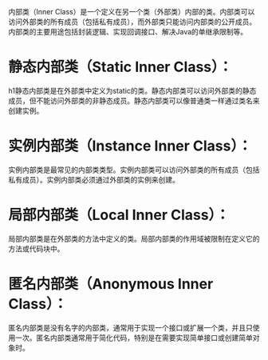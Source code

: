 内部类（Inner Class）是一个定义在另一个类（外部类）内部的类。内部类可以访问外部类的所有成员（包括私有成员），而外部类只能访问内部类的公开成员。内部类的主要用途包括封装逻辑、实现回调接口、解决Java的单继承限制等。

<h1>静态内部类（Static Inner Class）：</h1>
h1静态内部类是在外部类中定义为static的类。静态内部类可以访问外部类的静态成员，但不能访问外部类的非静态成员。静态内部类可以像普通类一样通过类名来创建实例。

<h1>实例内部类（Instance Inner Class）：</h1>
实例内部类是最常见的内部类类型。实例内部类可以访问外部类的所有成员（包括私有成员）。实例内部类必须通过外部类的实例来创建。

<h1>局部内部类（Local Inner Class）：</h1>
局部内部类是在外部类的方法中定义的类。局部内部类的作用域被限制在定义它的方法或代码块中。

<h1>匿名内部类（Anonymous Inner Class）：</h1>
匿名内部类是没有名字的内部类，通常用于实现一个接口或扩展一个类，并且只使用一次。匿名内部类通常用于简化代码，特别是在需要实现简单接口或创建简单对象时。
